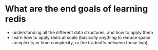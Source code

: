 # What are the end goals of learning redis

- understanding all the different data structures, and how to apply them
- learn how to apply redis at scale (basically anything to reduce space complexity or time complexity, or the tradeoffs between those two)
